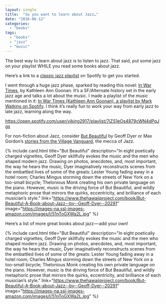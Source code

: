 ```yaml
---
layout: single
title:  "So you want to learn about Jazz…"
date: "2016-06-12"
categories: 
  - "books"
tags: 
  - "books"
  - "jazz"
  - "music"
---
```


The best way to learn about jazz is to listen to jazz. That said, put some jazz on your playlist WHILE you read some books about jazz.

Here’s a link to a [classic jazz playlist](https://open.spotify.com/user/spotify/playlist/6XChIaijnUBzPDrQOX02AJ) on Spotify to get you started.

I went through a huge jazz phase, sparked by reading this novel: [In War Times](http://www.thehawaiiproject.com/book/In-War-Times--by--Kathleen-Ann-Goonan--33594), by Kathleen Ann Goonan. It’s a SF/Alternate history set in the early jazz age and talks a lot about the music. I made a playlist of the music mentioned in it: [In War Times (Kathleen Ann Goonan), a playlist by Mark Watkins on Spotify](https://open.spotify.com/user/viking2917/playlist/7jZS1eOs4879cWN4dPqJgs). I think it’s really fun to work your way from early jazz to late jazz, learning along the way.

https://open.spotify.com/user/viking2917/playlist/7jZS1eOs4879cWN4dPqJgs

For non-fiction about Jazz, consider [But Beautiful](http://www.thehawaiiproject.com/book/But-Beautiful-A-Book-about-Jazz--by--Geoff-Dyer--20291) by Geoff Dyer or Max Gordon’s [stories from the Village Vanguard](http://www.thehawaiiproject.com/book/Live-At-The-Village-Vanguard-%28Da-Capo-Paperback%29--by--Max-Gordon--79908), the mecca of Jazz.

{% include card.html
   title="But Beautiful"
   description="In eight poetically charged vignettes, Geoff Dyer skillfully evokes the music and the men who shaped modern jazz. Drawing on photos, anecdotes, and, most important, the way he hears the music, Dyer imaginatively reconstructs scenes from the embattled lives of some of the greats: Lester Young fading away in a hotel room; Charles Mingus storming down the streets of New York on a too-small bicycle; Thelonious Monk creating his own private language on the piano. However, music is the driving force of But Beautiful, and wildly metaphoric prose that mirrors the quirks, eccentricity, and brilliance of each musician’s style."
   link="https://www.thehawaiiproject.com/book/But-Beautiful-A-Book-about-Jazz--by--Geoff-Dyer--20291"
   image="https://images-na.ssl-images-amazon.com/images/I/51nToGXWa2L.jpg"
%}


Here’s a list of more great books about jazz — add your own!

{% include card.html
   title="But Beautiful"
   description="In eight poetically charged vignettes, Geoff Dyer skillfully evokes the music and the men who shaped modern jazz. Drawing on photos, anecdotes, and, most important, the way he hears the music, Dyer imaginatively reconstructs scenes from the embattled lives of some of the greats: Lester Young fading away in a hotel room; Charles Mingus storming down the streets of New York on a too-small bicycle; Thelonious Monk creating his own private language on the piano. However, music is the driving force of But Beautiful, and wildly metaphoric prose that mirrors the quirks, eccentricity, and brilliance of each musician’s style."
   link="https://www.thehawaiiproject.com/book/But-Beautiful-A-Book-about-Jazz--by--Geoff-Dyer--20291"
   image="https://images-na.ssl-images-amazon.com/images/I/51nToGXWa2L.jpg"
%}

